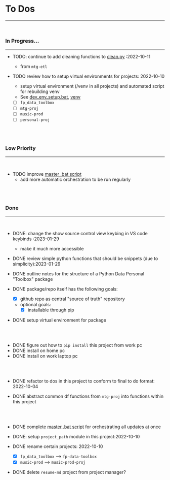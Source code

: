 # **To Dos**

---

<br>

### **In Progress...**

---

- TODO: continue to add cleaning functions to [clean.py](fp_data_toolbox/clean.py) :2022-10-11
    - from `mtg-etl`

- TODO review how to setup virtual environments for projects: 2022-10-10
    - setup virtual environment (/venv in all projects) and automated script for rebuilding venv
    - See [dev_env_setup.bat](scripts/batch/dev_env_setup.bat), [venv](venv/)
    - [ ] `fp_data_toolbox`
    - [ ] `mtg-proj`
    - [ ] `music-prod`
    - [ ] `personal-proj`

<br><br>

### **Low Priority**

---

<br>

- TODO improve [master .bat script](scripts/batch/_master_script.bat)
    - add more automatic orchestration to be run regularly

<br><br>

### **Done**

---

<br>

- DONE: change the show source control view keybing in VS code keybinds :2023-01-29
    - make it much more accessible

- DONE review simple python functions that should be snippets (due to simplicity):2023-01-29

- DONE outline notes for the structure of a Python Data Personal "Toolbox" package
- DONE package/repo itself has the following goals:
    - [x] github repo as central "source of truth" repository
    - optional goals:
        - [x] installable through pip
- DONE setup virtual environment for package

<br><br>

- DONE figure out how to `pip install` this project from work pc
- DONE install on home pc
- DONE install on work laptop pc

<br><br>

- DONE refactor to dos in this project to conform to final to do format: 2022-10-04

- DONE abstract common df functions from `mtg-proj` into functions within this project

<br><br>

- DONE complete [master .bat script](scripts/batch/_master_script.bat) for orchestrating all updates at once

- DONE: setup `project_path` module in this project:2022-10-10

- DONE rename certain projects: 2022-10-10
    - [x] `fp_data_toolbox` --> `fp-data-toolbox`
    - [x] `music-prod` --> `music-prod-proj`

- DONE delete `resume-md` project from project manager?
